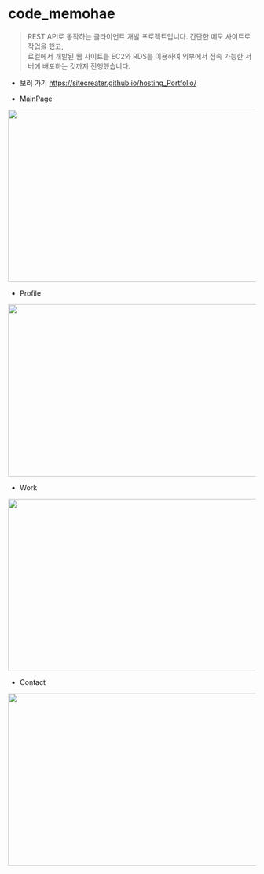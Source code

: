 # code_memohae

> REST API로 동작하는 클라이언트 개발 프로젝트입니다. 간단한 메모 사이트로 작업을 했고,
> <br>로컬에서 개발된 웹 사이트를 EC2와 RDS를 이용하여 외부에서 접속 가능한 서버에 배포하는 것까지 진행했습니다.</br>

- 보러 가기
  https://sitecreater.github.io/hosting_Portfolio/

- MainPage
<p align="center"><img src="https://user-images.githubusercontent.com/85089341/228165597-3c25adb6-3bc9-464c-a7cc-93457a163114.png" width="700" height="350"></p>

- Profile
<p align="center"><img src="https://user-images.githubusercontent.com/85089341/222621075-dbfda6e2-5b2f-40de-b580-1baad0b596d1.png" width="700" height="350"></p>

- Work
<p align="center"><img src="https://user-images.githubusercontent.com/85089341/222621107-da2061de-a324-4ccf-9d0b-7fd851fa231c.png" width="700" height="350"></p>

- Contact
<p align="center"><img src="https://user-images.githubusercontent.com/85089341/222621155-da9d54cf-3404-4fa3-9d9c-288cbdac3147.png" width="700" height="350"></p>

